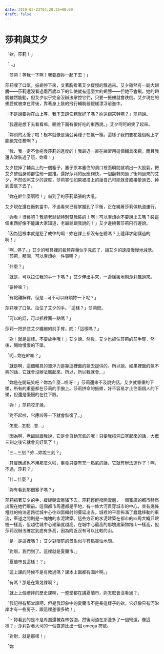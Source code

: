 ```yaml
---
date: 2019-02-23T04:20:25+08:00
draft: false
---
```


# 莎莉與艾夕

「欸，莎莉！」

「...」

「莎莉！等我一下啊！我要跟妳一起下去！」

莎莉嘆了口氣，振翅停下來，叉著胸看著艾夕緩慢的飄過來。艾夕雖然有一副大翅膀——莎莉還沒看過兩百歲以下的仙使就有這麼大的翅膀——但她不會飛。她的翅膀雖然能動，但艾夕似乎完全沒辦法掌控它們，只要一振翅就會跌倒。艾夕現在的翅膀就被束在背後，靠著身上裝的飛行輔助器緩緩漂浮前進中。

「不是說要妳在山上等，我下去跑任務就好了嗎？妳還跟來幹嘛？」莎莉說。

「我還是想下去看看嘛。聽說下面有很好吃的東西說。」艾夕呵呵的笑了起來。

「妳飛的太慢了啦！根本就像是蒲公英種子在飄一樣。這樣子我們要花幾個晚上才能跑完任務啊？」

「我、我一定不會拖慢莎莉的進度的！我最近一直在練習用這個輔具來飛，而且我還去改裝過了哦，妳看！」

艾夕拔掉了輔具上的一個塞子，塞子原本塞住的洞口裡面瞬間就噴出一大股氣，把艾夕整個身體都往前一直推。還好莎莉的反應夠快，一個翻轉閃過了衝刺過來的艾夕，不然依照艾夕的速度，莎莉害怕如果被撞上的話自己可能就會直接暈過去、掉到雲底下去了。

「妳在幹什麼啊喂！」嚇到了的莎莉緊張的大吼。

艾夕現在還在衝刺當中，不過看來已經掌握到了平衡，正在繞著莎莉做軌道運行。

「妳看！很棒吧？我請老爺爺特別幫我裝的！啊！可以麻煩妳不要說出去嗎？裝這個東西好像不能讓大家知道，老爺爺跟我說的！」艾夕邊繞著莎莉飛行邊說。

「因為這根本就是犯了戒律的啊！妳在課上都沒有在聽嗎？上禮拜才剛講過的啊！」

「啊...停了。」艾夕的輔具裡的氣體存量似乎見底了，讓艾夕的速度慢慢地減低。「莎莉，那個，可以麻煩妳一件事嗎？」

「什麼？」

「就是，可以拉住我的手一下嗎？」艾夕伸出手來，一邊緩緩地朝莎莉飄過來。

「要幹嘛？」

「有點難解釋，但是...可不可以麻煩妳一下呢？」

莎莉嘆了口氣，拉住了艾夕的手。「這樣？」莎莉問。

「可以的話，可以抓裡面一點嗎？」

莎莉一把抓住艾夕纖細的前手臂，問：「這樣嗎？」

「對！就是這樣。不要放手哦！」艾夕說。然後，艾夕也抓住莎莉的前手臂，然後，開始慢慢的下墜。

「呃...妳在幹嘛？」

「就是啊，這個輔具的漂浮力是靠這裡面的氣去提供的。所以說，如果裡面的氣不夠的話，它就會沒辦法飄起來，所以，所以我就會...」

「妳是在開玩笑吧？妳為什麼...哎呀！」莎莉還來不及說完話，艾夕就重重的下墜，所有的重量都在莎莉的手腕上。莎莉拼命的振翅，好不容易才止住兩個人的下墜，但還是慢慢的在往下飄。

「妳！」莎莉咬牙說。

「對不起啦，它應該等一下就會恢復了。」

「怎麼...怎麼...會...」

「因為啊，老爺爺跟我說，它是會自動充氣的哦！只要我把洞口塞起來的話，大概三刻之後它就會充好氣了！」

「三...三刻？妳...妳說三刻？」

「其實應該也不用那麼久啦，畢竟只要有充一點氣的話，它就有辦法運作了！啊，不過，莎莉？」

「什...什麼？」

「妳有看到那個塞子嗎？」

莎莉抓著艾夕的手，緩緩朝雲層降下去。莎莉輕輕撥開雲層，一個寬廣的都市赫然出現在她們眼前。這個都市周遭都是平地，有一條大河貫穿城市的中心，並有幾條粗壯的柏油道路從城中心往四面輻射的蔓延出去。城裡的平面佈滿了蠢蠢移動的車流，車道之間則是一塊塊的水泥建築。這些方正的水泥建築在都市的四周大概只跟樹一樣高，但越往城中心建築就越高。在城中心最高的那塊建築物跟山一樣高，但莎莉沒辦法確定到底有多高，因為附近沒有可以比較的山。

「是⋯是這裡嗎？」艾夕對眼前的景象似乎有點害怕地問。

「對啊，我們到了。這裡就是夏蘭市。」

「夏蘭市長這樣！？」

「這上課的時候不是有教過嗎？課本上面都有圖片啊。」

「有嗎？那是在第幾課啊？」

「就上上個禮拜的歷史課啊，一整堂都在講夏蘭市，妳怎麼會沒看過？」

「我記得有那堂課啊，但是我印象中的夏蘭市不是長這樣子的欸。它好像只有河沿岸才有一些房子，跟這裡差很多欸！」

「⋯妳看到的是不是周圍還被森林包圍，然後河道在那邊多了一個彎道，像這樣？」莎莉對著大河的一個直道比出一個 omega 符號。

「對對，就是那樣！」

「妳